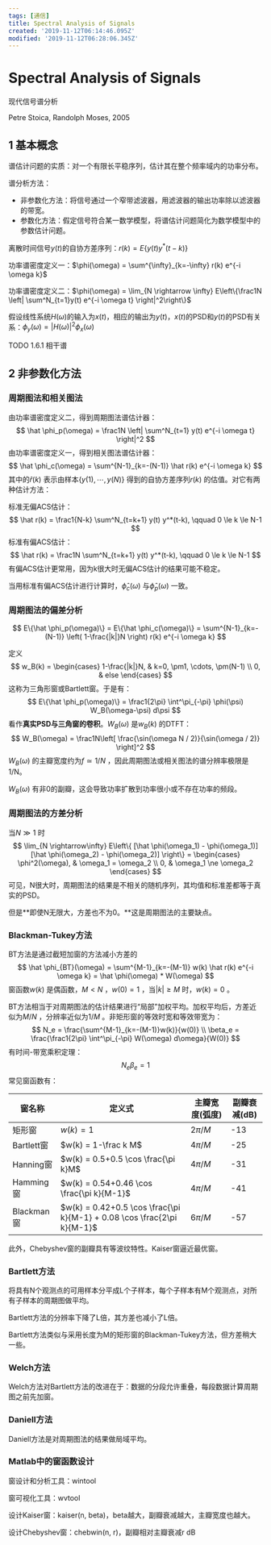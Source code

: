 ```yaml
---
tags: [通信]
title: Spectral Analysis of Signals
created: '2019-11-12T06:14:46.095Z'
modified: '2019-11-12T06:28:06.345Z'
---
```


# Spectral Analysis of Signals

现代信号谱分析

Petre Stoica, Randolph Moses, 2005

## 1 基本概念

谱估计问题的实质：对一个有限长平稳序列，估计其在整个频率域内的功率分布。

谱分析方法：

* 非参数化方法：将信号通过一个窄带滤波器，用滤波器的输出功率除以滤波器的带宽。
* 参数化方法：假定信号符合某一数学模型，将谱估计问题简化为数学模型中的参数估计问题。

离散时间信号$y(t)$的自协方差序列：$r(k) = E\{y(t) y^*(t-k)\}$

功率谱密度定义一：$\phi(\omega) = \sum^{\infty}_{k=-\infty} r(k) e^{-i \omega k}$

功率谱密度定义二：$\phi(\omega) = \lim_{N \rightarrow \infty} E\left\{\frac1N \left| \sum^N_{t=1}y(t) e^{-i \omega t} \right|^2\right\}$

假设线性系统$H(\omega)$的输入为$x(t)$，相应的输出为$y(t)$，$x(t)$的PSD和$y(t)$的PSD有关系：$\phi_y(\omega) = |H(\omega)|^2 \phi_x(\omega)$

TODO 1.6.1 相干谱

## 2 非参数化方法

### 周期图法和相关图法

由功率谱密度定义二，得到周期图法谱估计器：
$$
\hat \phi_p(\omega) = \frac1N \left| \sum^N_{t=1} y(t) e^{-i \omega t} \right|^2
$$
由功率谱密度定义一，得到相关图法谱估计器：
$$
\hat \phi_c(\omega) = \sum^{N-1}_{k=-(N-1)} \hat r(k) e^{-i \omega k}
$$
其中的$\hat r(k)$ 表示由样本$\{y(1),\cdots,y(N)\}$ 得到的自协方差序列$r(k)$ 的估值。对它有两种估计方法：

标准无偏ACS估计：
$$
\hat r(k) = \frac1{N-k} \sum^N_{t=k+1} y(t) y^*(t-k), \qquad 0 \le k \le N-1
$$
标准有偏ACS估计：
$$
\hat r(k) = \frac1N \sum^N_{t=k+1} y(t) y^*(t-k), \qquad 0 \le k \le N-1
$$
有偏ACS估计更常用，因为k很大时无偏ACS估计的结果可能不稳定。

当用标准有偏ACS估计进行计算时，$\hat \phi_c(\omega)$ 与$\hat \phi_p(\omega)$ 一致。

### 周期图法的偏差分析

$$
E\{\hat \phi_p(\omega)\} = E\{\hat \phi_c(\omega)\} = \sum^{N-1}_{k=-(N-1)} \left( 1-\frac{|k|}N \right) r(k) e^{-i \omega k}
$$

定义
$$
w_B(k) = \begin{cases} 1-\frac{|k|}N, & k=0, \pm1, \cdots, \pm(N-1) \\ 0, & else \end{cases}
$$
这称为三角形窗或Bartlett窗。于是有：
$$
E\{\hat \phi_p(\omega)\} = \frac1{2\pi} \int^\pi_{-\pi} \phi(\psi) W_B(\omega-\psi) d\psi
$$
看作**真实PSD与三角窗的卷积**。$W_B(\omega)$ 是$w_B(k)$ 的DTFT：
$$
W_B(\omega) = \frac1N\left[ \frac{\sin(\omega N / 2)}{\sin(\omega / 2)} \right]^2
$$
$W_B(\omega)$ 的主瓣宽度约为$f \simeq 1/N$ ，因此周期图法或相关图法的谱分辨率极限是1/N。

$W_B(\omega)$ 有非0的副瓣，这会导致功率扩散到功率很小或不存在功率的频段。

### 周期图法的方差分析

当$N \gg 1$ 时
$$
\lim_{N \rightarrow\infty} E\left\{ [\hat \phi(\omega_1) - \phi(\omega_1)][\hat \phi(\omega_2) - \phi(\omega_2)] \right\} = \begin{cases} \phi^2(\omega), & \omega_1 = \omega_2 \\ 0, & \omega_1 \ne \omega_2 \end{cases}
$$
可见，N很大时，周期图法的结果是不相关的随机序列，其均值和标准差都等于真实的PSD。

但是**即使N无限大，方差也不为0。**这是周期图法的主要缺点。

### Blackman-Tukey方法

BT方法是通过截短加窗的方法减小方差的
$$
\hat \phi_{BT}(\omega) = \sum^{M-1}_{k=-(M-1)} w(k) \hat r(k) e^{-i \omega k} = \hat \phi(\omega) * W(\omega)
$$
窗函数$w(k)$ 是偶函数，$M<N$ ，$w(0)=1$ ，当$|k| \ge M$ 时，$w(k) = 0$ 。

BT方法相当于对周期图法的估计结果进行“局部”加权平均。加权平均后，方差近似为$M/N$ ，分辨率近似为$1/M$ 。非矩形窗的等效时宽和等效带宽为：
$$
N_e = \frac{\sum^{M-1}_{k=-(M-1)}w(k)}{w(0)} \\ \beta_e = \frac{\frac1{2\pi} \int^\pi_{-\pi} W(\omega) d\omega}{W(0)}
$$
有时间-带宽乘积定理：
$$
N_e \beta_e = 1
$$
常见窗函数有：

| 窗名称       | 定义式                                      | 主瓣宽度(弧度) | 副瓣衰减(dB) |
| --------- | ---------------------------------------- | -------- | -------- |
| 矩形窗       | $w(k)=1$                                 | $2\pi/M$ | -13      |
| Bartlett窗 | $w(k) = 1-\frac k M$                     | $4\pi/M$ | -25      |
| Hanning窗  | $w(k) = 0.5+0.5 \cos \frac{\pi k}M$      | $4\pi/M$ | -31      |
| Hamming窗  | $w(k) = 0.54+0.46 \cos \frac{\pi k}{M-1}$ | $4\pi/M$ | -41      |
| Blackman窗 | $w(k) = 0.42+0.5 \cos \frac{\pi k}{M-1} + 0.08 \cos \frac{2\pi k}{M-1}$ | $6\pi/M$ | -57      |

此外，Chebyshev窗的副瓣具有等波纹特性。Kaiser窗逼近最优窗。

### Bartlett方法

将具有N个观测点的可用样本分平成L个子样本，每个子样本有M个观测点，对所有子样本的周期图做平均。

Bartlett方法的分辨率下降了L倍，其方差也减小了L倍。

Bartlett方法类似与采用长度为M的矩形窗的Blackman-Tukey方法，但方差稍大一些。

### Welch方法

Welch方法对Bartlett方法的改进在于：数据的分段允许重叠，每段数据计算周期图之前先加窗。

### Daniell方法

Daniell方法是对周期图法的结果做局域平均。

### Matlab中的窗函数设计

窗设计和分析工具：wintool

窗可视化工具：wvtool

设计Kaiser窗：kaiser(n, beta)，beta越大，副瓣衰减越大，主瓣宽度也越大。

设计Chebyshev窗：chebwin(n, r)，副瓣相对主瓣衰减r dB
